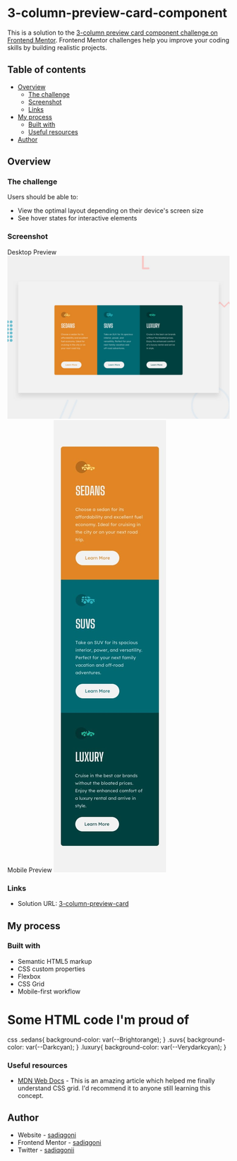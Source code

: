# 3-column-preview-card-component
This is a solution to the [3-column preview card component challenge on Frontend Mentor](https://www.frontendmentor.io/challenges/3column-preview-card-component-pH92eAR2-). Frontend Mentor challenges help you improve your coding skills by building realistic projects. 

## Table of contents

- [Overview](#overview)
  - [The challenge](#the-challenge)
  - [Screenshot](#screenshot)
  - [Links](#links)
- [My process](#my-process)
  - [Built with](#built-with)
  - [Useful resources](#useful-resources)
- [Author](#author)


## Overview

### The challenge

Users should be able to:

- View the optimal layout depending on their device's screen size
- See hover states for interactive elements

### Screenshot

Desktop Preview ![Desktop Preview](./images/desktop-preview.jpg)
Mobile Preview ![Mobile Preview](./images/mobile-design.jpg)

### Links

- Solution URL: [3-column-preview-card](http://3-column-preview-cardd.netlify.app)

## My process

### Built with

- Semantic HTML5 markup
- CSS custom properties
- Flexbox
- CSS Grid
- Mobile-first workflow

<h1>Some HTML code I'm proud of</h1>

css
.sedans{
    background-color: var(--Brightorange);
}
.suvs{
    background-color: var(--Darkcyan);
}
.luxury{
    background-color: var(--Verydarkcyan);
}


### Useful resources

- [MDN Web Docs](https://developer.mozilla.org) - This is an amazing article which helped me finally understand CSS grid. I'd recommend it to anyone still learning this concept.

## Author

- Website - [sadiqgoni](http://goni-sadiq.netlify.app)
- Frontend Mentor - [sadiqgoni](https://www.frontendmentor.io/profile/sadiqgoni)
- Twitter - [sadiqgonii](https://www.twitter.com/sadiqgonii)

